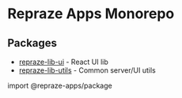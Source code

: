 # Repraze Apps Monorepo

## Packages

- [repraze-lib-ui](/packages/repraze-lib-ui/) - React UI lib
- [repraze-lib-utils](/packages/repraze-lib-utils/) - Common server/UI utils
<!-- TODO: complete -->

import @repraze-apps/package
